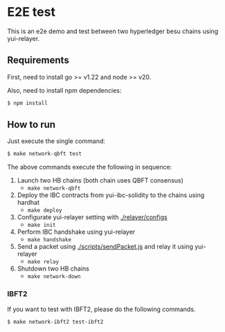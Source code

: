 # E2E test

This is an e2e demo and test between two hyperledger besu chains using yui-relayer.

## Requirements

First, need to install go >= v1.22 and node >= v20.

Also, need to install npm dependencies:
```sh
$ npm install
```

## How to run

Just execute the single command:

```sh
$ make network-qbft test
```

The above commands execute the following in sequence:

1. Launch two HB chains (both chain uses QBFT consensus)
   - `make network-qbft`
2. Deploy the IBC contracts from yui-ibc-solidity to the chains using hardhat
   - `make deploy`
3. Configurate yui-relayer setting with [./relayer/configs](./relayer/configs/)
   - `make init`
4. Perform IBC handshake using yui-relayer
   - `make handshake`
5. Send a packet using [./scripts/sendPacket.js](./scripts/sendPacket.js) and relay it using yui-relayer
   - `make relay`
6. Shutdown two HB chains
   - `make network-down`

### IBFT2
If you want to test with IBFT2, please do the following commands.
```sh
$ make network-ibft2 test-ibft2
```
